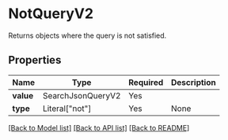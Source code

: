 # NotQueryV2

Returns objects where the query is not satisfied.

## Properties
| Name | Type | Required | Description |
| ------------ | ------------- | ------------- | ------------- |
**value** | SearchJsonQueryV2 | Yes |  |
**type** | Literal["not"] | Yes | None |


[[Back to Model list]](../../../README.md#models-v2-link) [[Back to API list]](../../README.md#documentation-for-api-endpoints) [[Back to README]](../../README.md)
